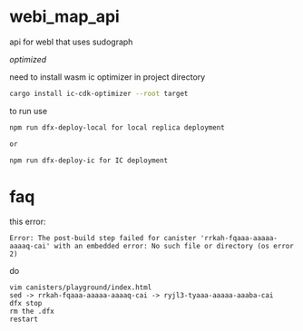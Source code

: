 # webi_map_api
api for webI that uses sudograph


*optimized*

need to install wasm ic optimizer in project directory



```bash
cargo install ic-cdk-optimizer --root target
```


to run use 

```bash
npm run dfx-deploy-local for local replica deployment

or

npm run dfx-deploy-ic for IC deployment
```



# faq

this error:
```
Error: The post-build step failed for canister 'rrkah-fqaaa-aaaaa-aaaaq-cai' with an embedded error: No such file or directory (os error 2)
```
do
```
vim canisters/playground/index.html
sed -> rrkah-fqaaa-aaaaa-aaaaq-cai -> ryjl3-tyaaa-aaaaa-aaaba-cai
dfx stop
rm the .dfx
restart
```
